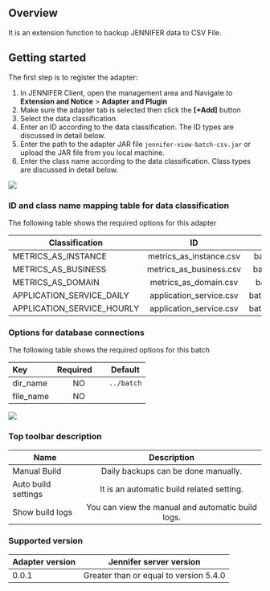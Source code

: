 ## Overview
It is an extension function to backup JENNIFER data to CSV File.


## Getting started

The first step is to register the adapter: 
1. In JENNIFER Client, open the management area and Navigate to  **Extension and Notice** > **Adapter and Plugin**
2. Make sure the adapter tab is selected then click the **[+Add]** button
3. Select the data classification.
4. Enter an ID according to the data classification. The ID types are discussed in detail below.
5. Enter the path to the adapter JAR file ``jennifer-view-batch-csv.jar`` or upload the JAR file from you local machine.
6. Enter the class name according to the data classification. Class types are discussed in detail below.
 
<img src="https://raw.githubusercontent.com/jennifersoft/jennifer-extension-manuals/master/res/img/view_server_batch/1.png">


### ID and class name mapping table for data classification ##

The following table shows the required options for this adapter

| Classification | ID | Class names |
| ------------- |:-------------:|:-------------:|
| METRICS_AS_INSTANCE | metrics_as_instance.csv | batch.handler.metrics.InstanceData |
| METRICS_AS_BUSINESS | metrics_as_business.csv | batch.handler.metrics.BusinessData |
| METRICS_AS_DOMAIN | metrics_as_domain.csv | batch.handler.metrics.DomainData |
| APPLICATION_SERVICE_DAILY | application_service.csv | batch.handler.service.ApplicationData |
| APPLICATION_SERVICE_HOURLY | application_service.csv | batch.handler.service.ApplicationData |


### Options for database connections ##

The following table shows the required options for this batch

| Key           | Required      | Default |
| ------------- |:-------------:|:-------------:|
| dir_name | NO | `../batch` |
| file_name | NO | |

<img src="https://github.com/jennifersoft/jennifer-extension-manuals/blob/master/res/img/view_server_batch/2.png">


### Top toolbar description ##

| Name | Description |
| ------------- |:-------------:|
| Manual Build | Daily backups can be done manually. |
| Auto build settings | It is an automatic build related setting. |
| Show build logs | You can view the manual and automatic build logs. |


### Supported version ##
 
| Adapter version           | Jennifer server version |
| ------------- |:-------------:|
| 0.0.1       | Greater than or equal to version 5.4.0 |
